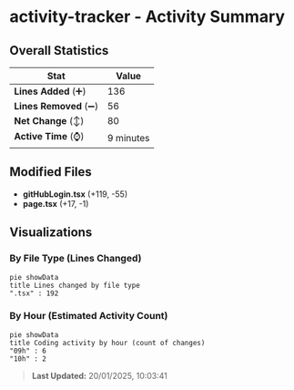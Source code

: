 # activity-tracker - Activity Summary 

## Overall Statistics

| Stat                   | Value                                                             |
| ---------------------- | ----------------------------------------------------------------- |
| **Lines Added** (➕)   | 136                                          |
| **Lines Removed** (➖) | 56                                        |
| **Net Change** (↕)    | 80                |
| **Active Time** (⌚)   | 9 minutes |


## Modified Files
- **gitHubLogin.tsx** (+119, -55)
- **page.tsx** (+17, -1)

## Visualizations

### By File Type (Lines Changed)

```mermaid
pie showData
title Lines changed by file type
".tsx" : 192
```

### By Hour (Estimated Activity Count)

```mermaid
pie showData
title Coding activity by hour (count of changes)
"09h" : 6
"10h" : 2
```


> **Last Updated:** 20/01/2025, 10:03:41